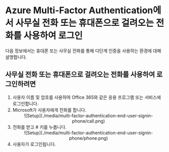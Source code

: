 
<properties
	pageTitle="Azure Multi-Factor Authentication에서 사무실 전화 또는 휴대폰으로 걸려오는 전화를 사용하여 로그인"
	description="이 페이지에서는 휴대폰을 사용하여 로그인하는 방법을 설명합니다."
	services="multi-factor-authentication"
	documentationCenter=""
	authors="kgremban"
	manager="femila"
	editor="curtland"/>

<tags
	ms.service="multi-factor-authentication"
	ms.workload="identity"
	ms.tgt_pltfrm="na"
	ms.devlang="na"
	ms.topic="article"
	ms.date="08/04/2016"
	ms.author="kgremban"/>

# Azure Multi-Factor Authentication에서 사무실 전화 또는 휴대폰으로 걸려오는 전화를 사용하여 로그인

다음 정보에서는 휴대폰 또는 사무실 전화를 통해 다단계 인증을 사용하는 환경에 대해 설명합니다.

## 사무실 전화 또는 휴대폰으로 걸려오는 전화를 사용하여 로그인하려면

<ol>

<li>사용자 이름 및 암호를 사용하여 Office 365와 같은 응용 프로그램 또는 서비스에 로그인합니다.</li>
<li>Microsoft가 사용자에게 전화를 합니다.</li>


<center>![Setup](./media/multi-factor-authentication-end-user-signin-phone/call.png)</center>

<li>전화를 받고 # 키를 누릅니다.</li>

<center>![Setup](./media/multi-factor-authentication-end-user-signin-phone/phone.png)</center>


<li>사용자가 로그인됩니다.</li>

<!---HONumber=AcomDC_0921_2016-->